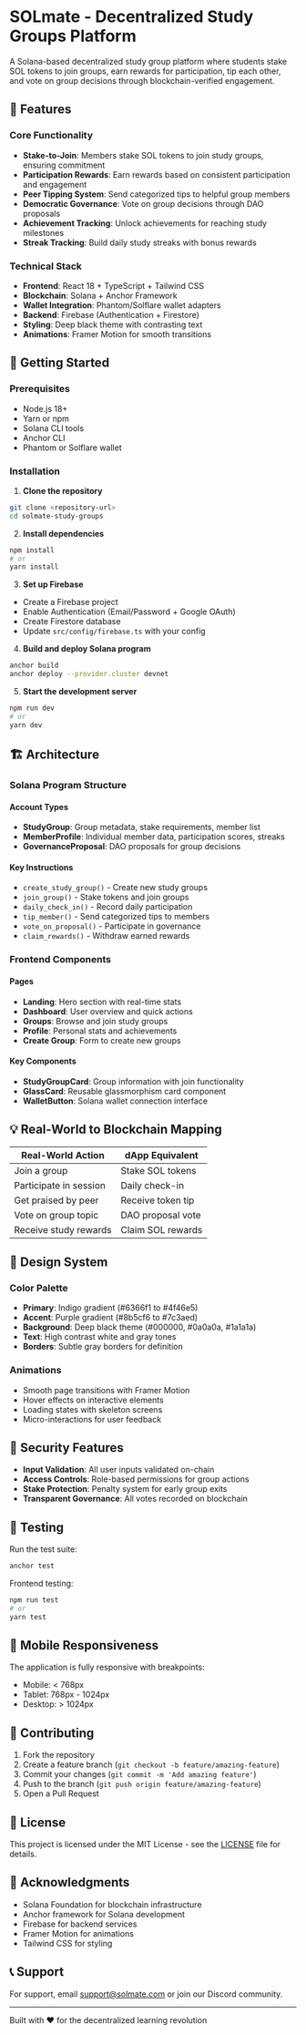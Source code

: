 # SOLmate - Decentralized Study Groups Platform

A Solana-based decentralized study group platform where students stake SOL tokens to join groups, earn rewards for participation, tip each other, and vote on group decisions through blockchain-verified engagement.

## 🌟 Features

### Core Functionality
- **Stake-to-Join**: Members stake SOL tokens to join study groups, ensuring commitment
- **Participation Rewards**: Earn rewards based on consistent participation and engagement
- **Peer Tipping System**: Send categorized tips to helpful group members
- **Democratic Governance**: Vote on group decisions through DAO proposals
- **Achievement Tracking**: Unlock achievements for reaching study milestones
- **Streak Tracking**: Build daily study streaks with bonus rewards

### Technical Stack
- **Frontend**: React 18 + TypeScript + Tailwind CSS
- **Blockchain**: Solana + Anchor Framework
- **Wallet Integration**: Phantom/Solflare wallet adapters
- **Backend**: Firebase (Authentication + Firestore)
- **Styling**: Deep black theme with contrasting text
- **Animations**: Framer Motion for smooth transitions

## 🚀 Getting Started

### Prerequisites
- Node.js 18+
- Yarn or npm
- Solana CLI tools
- Anchor CLI
- Phantom or Solflare wallet

### Installation

1. **Clone the repository**
```bash
git clone <repository-url>
cd solmate-study-groups
```

2. **Install dependencies**
```bash
npm install
# or
yarn install
```

3. **Set up Firebase**
- Create a Firebase project
- Enable Authentication (Email/Password + Google OAuth)
- Create Firestore database
- Update `src/config/firebase.ts` with your config

4. **Build and deploy Solana program**
```bash
anchor build
anchor deploy --provider.cluster devnet
```

5. **Start the development server**
```bash
npm run dev
# or
yarn dev
```

## 🏗️ Architecture

### Solana Program Structure

#### Account Types
- **StudyGroup**: Group metadata, stake requirements, member list
- **MemberProfile**: Individual member data, participation scores, streaks
- **GovernanceProposal**: DAO proposals for group decisions

#### Key Instructions
- `create_study_group()` - Create new study groups
- `join_group()` - Stake tokens and join groups
- `daily_check_in()` - Record daily participation
- `tip_member()` - Send categorized tips to members
- `vote_on_proposal()` - Participate in governance
- `claim_rewards()` - Withdraw earned rewards

### Frontend Components

#### Pages
- **Landing**: Hero section with real-time stats
- **Dashboard**: User overview and quick actions
- **Groups**: Browse and join study groups
- **Profile**: Personal stats and achievements
- **Create Group**: Form to create new groups

#### Key Components
- **StudyGroupCard**: Group information with join functionality
- **GlassCard**: Reusable glassmorphism card component
- **WalletButton**: Solana wallet connection interface

## 💡 Real-World to Blockchain Mapping

| Real-World Action | dApp Equivalent |
|------------------|-----------------|
| Join a group | Stake SOL tokens |
| Participate in session | Daily check-in |
| Get praised by peer | Receive token tip |
| Vote on group topic | DAO proposal vote |
| Receive study rewards | Claim SOL rewards |

## 🎨 Design System

### Color Palette
- **Primary**: Indigo gradient (#6366f1 to #4f46e5)
- **Accent**: Purple gradient (#8b5cf6 to #7c3aed)
- **Background**: Deep black theme (#000000, #0a0a0a, #1a1a1a)
- **Text**: High contrast white and gray tones
- **Borders**: Subtle gray borders for definition

### Animations
- Smooth page transitions with Framer Motion
- Hover effects on interactive elements
- Loading states with skeleton screens
- Micro-interactions for user feedback

## 🔐 Security Features

- **Input Validation**: All user inputs validated on-chain
- **Access Controls**: Role-based permissions for group actions
- **Stake Protection**: Penalty system for early group exits
- **Transparent Governance**: All votes recorded on blockchain

## 🧪 Testing

Run the test suite:
```bash
anchor test
```

Frontend testing:
```bash
npm run test
# or
yarn test
```

## 📱 Mobile Responsiveness

The application is fully responsive with breakpoints:
- Mobile: < 768px
- Tablet: 768px - 1024px
- Desktop: > 1024px

## 🤝 Contributing

1. Fork the repository
2. Create a feature branch (`git checkout -b feature/amazing-feature`)
3. Commit your changes (`git commit -m 'Add amazing feature'`)
4. Push to the branch (`git push origin feature/amazing-feature`)
5. Open a Pull Request

## 📄 License

This project is licensed under the MIT License - see the [LICENSE](LICENSE) file for details.

## 🙏 Acknowledgments

- Solana Foundation for blockchain infrastructure
- Anchor framework for Solana development
- Firebase for backend services
- Framer Motion for animations
- Tailwind CSS for styling

## 📞 Support

For support, email support@solmate.com or join our Discord community.

---

Built with ❤️ for the decentralized learning revolution